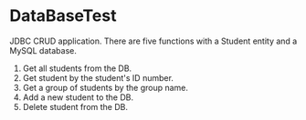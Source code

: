 # DataBaseTest
JDBC CRUD application.
There are five functions with a Student entity and a MySQL database.
1. Get all students from the DB.
2. Get student by the student's ID number.
3. Get a group of students by the group name.
4. Add a new student to the DB.
5. Delete student from the DB.
